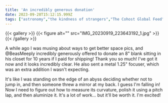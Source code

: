 ```yaml
---
title: 'An incredibly generous donation'
date: 2023-09-28T15:12:15.999Z
tags: ["astronomy","the kindness of strangers","The Cohost Global Feed","hillescopebuilding"]
---
```

{{< gallery >}}
{{< figure alt="" src="IMG_20230919_223643192_1.jpg" >}}
{{< /gallery >}}

A while ago I was musing about ways to get better space pics, and @BeasMeeply incredibly generously offered to donate an 8" blank sitting in his closet for 10 years if I paid for shipping! Thank you so much! I've got it now and it looks incredibly clear. He also sent a metal 1.25" focuser, which was an extra addition I wasn't expecting. 

It's like I was standing on the edge of an abyss deciding whether not to jump in, and then someone threw a mirror at my back. I guess I'm falling in! Now I need to figure out how to measure its curvature, polish it using a pitch lap, and then aluminize it. It's a lot of work... but it'll be worth it. I'm excited!

